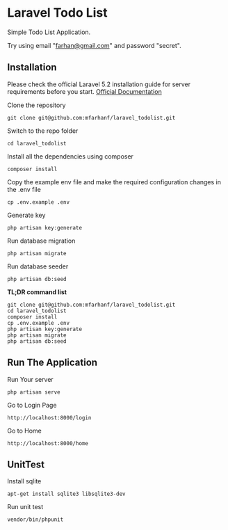 # Laravel Todo List

Simple Todo List Application.

Try using email "farhan@gmail.com" and password "secret".

## Installation

Please check the official Laravel 5.2 installation guide for server requirements before you start. [Official Documentation](https://laravel.com/docs/5.2)

Clone the repository

    git clone git@github.com:mfarhanf/laravel_todolist.git

Switch to the repo folder

    cd laravel_todolist

Install all the dependencies using composer

    composer install

Copy the example env file and make the required configuration changes in the .env file

    cp .env.example .env

Generate key

    php artisan key:generate

Run database migration

    php artisan migrate

Run database seeder

    php artisan db:seed

**TL;DR command list**

    git clone git@github.com:mfarhanf/laravel_todolist.git
    cd laravel_todolist
    composer install
    cp .env.example .env
    php artisan key:generate
    php artisan migrate
    php artisan db:seed

## Run The Application

Run Your server

    php artisan serve

Go to Login Page

    http://localhost:8000/login

Go to Home

    http://localhost:8000/home

## UnitTest

Install sqlite

    apt-get install sqlite3 libsqlite3-dev

Run unit test

    vendor/bin/phpunit

